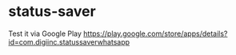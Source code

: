 # status-saver

Test it via Google Play https://play.google.com/store/apps/details?id=com.digiinc.statussaverwhatsapp

